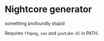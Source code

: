 # Nightcore generator

something profoundly stupid

Requires `ffmpeg`, `sox` and `youtube-dl` in PATH.

